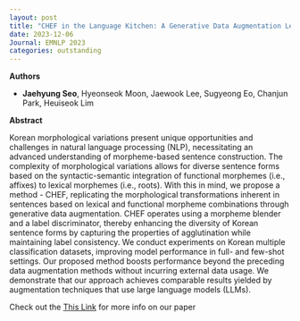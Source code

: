 ```yaml
---
layout: post
title: "CHEF in the Language Kitchen: A Generative Data Augmentation Leveraging Korean Morpheme Ingredients (EMNLP 2023)"
date: 2023-12-06
Journal: EMNLP 2023
categories: outstanding
---
```


**Authors**
- **Jaehyung Seo**, Hyeonseok Moon, Jaewook Lee, Sugyeong Eo, Chanjun Park, Heuiseok Lim

**Abstract**

Korean morphological variations present unique opportunities and challenges in natural language processing (NLP), necessitating an advanced understanding of morpheme-based sentence construction. The complexity of morphological variations allows for diverse sentence forms based on the syntactic-semantic integration of functional morphemes (i.e., affixes) to lexical morphemes (i.e., roots). With this in mind, we propose a method - CHEF, replicating the morphological transformations inherent in sentences based on lexical and functional morpheme combinations through generative data augmentation. CHEF operates using a morpheme blender and a label discriminator, thereby enhancing the diversity of Korean sentence forms by capturing the properties of agglutination while maintaining label consistency. We conduct experiments on Korean multiple classification datasets, improving model performance in full- and few-shot settings. Our proposed method boosts performance beyond the preceding data augmentation methods without incurring external data usage. We demonstrate that our approach achieves comparable results yielded by augmentation techniques that use large language models (LLMs).

Check out the [This Link][DOI] for more info on our paper

[DOI]: https://aclanthology.org/2023.emnlp-main.367
